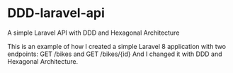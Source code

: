 # DDD-laravel-api
A simple Laravel API with DDD and Hexagonal Architecture

This is an example of how I created a simple Laravel 8 application with two endpoints: GET /bikes and GET /bikes/{id} 
And I changed it with DDD and Hexagonal Architecture.

